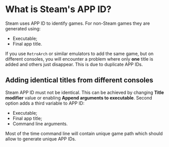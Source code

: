 # What is Steam's APP ID?

Steam uses APP ID to identify games. For non-Steam games they are generated using:

- Executable;
- Final app title.

If you use `RetroArch` or similar emulators to add the same game, but on different consoles, you will encounter a problem where only **one** title is added and others just disappear. This is due to duplicate APP IDs.

## Adding identical titles from different consoles

Steam APP ID must not be identical. This can be achieved by changing **Title modifier** value or enabling **Append arguments to executable**. Second option adds a third variable to APP ID:

- Executable;
- Final app title;
- Command line arguments.

Most of the time command line will contain unique game path which should allow to generate unique APP IDs.

